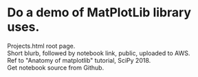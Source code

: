 # Do a demo of MatPlotLib library uses.  

Projects.html root page.  
Short blurb, followed by notebook link, public, uploaded to AWS.  
Ref to "Anatomy of matplotlib" tutorial, SciPy 2018.  
Get notebook source from Github.  

